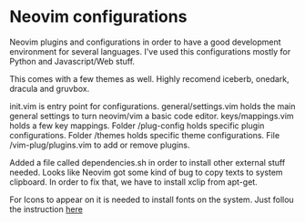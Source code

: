 # Neovim configurations

Neovim plugins and configurations in order to have a good development environment
for several languages. I've used this configurations mostly for Python and Javascript/Web stuff.

This comes with a few themes as well. Highly recomend iceberb, onedark, dracula and gruvbox.

init.vim is entry point for configurations.
general/settings.vim holds the main general settings to turn neovim/vim a basic code editor.
keys/mappings.vim holds a few key mappings.
Folder /plug-config holds specific plugin configurations.
Folder /themes holds specific theme configurations.
File /vim-plug/plugins.vim to add or remove plugins.

Added a file called dependencies.sh in order to install other external stuff needed. Looks
like Neovim got some kind of bug to copy texts to system clipboard. In order to fix that, we
have to install xclip from apt-get.

For Icons to appear on it is needed to install fonts on the system.
Just follou the instruction [here](https://github.com/ryanoasis/nerd-fonts#font-installation)
